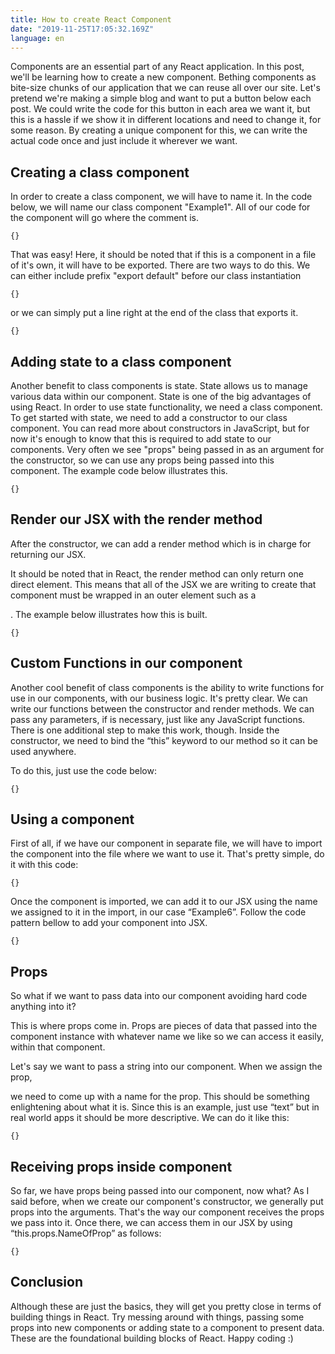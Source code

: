 ```yaml
---
title: How to create React Component 
date: "2019-11-25T17:05:32.169Z"
language: en
---
```


Components are an essential part of any React application. In this post, we'll be learning how to create a new component. Bething components as bite-size chunks of our application that we can reuse all over our site. Let's pretend we're making a simple blog and want to put a button below each post. We could write the code for this button in each area we want it, but this is a hassle if we show it in different locations and need to change it, for some reason. By creating a unique component for this, we can write the actual code once and just include it wherever we want.

## Creating a class component

In order to create a class component, we will have to name it. In the code below, we will name our class component "Example1". All of our code for the component will go where the comment is. 

`{}`

That was easy! Here, it should be noted that if this is a component in a file of it's own, it will have to be exported. There are two ways to do this. We can either include prefix "export default" before our class instantiation

`{}`

or we can simply put a line right at the end of the class that exports it.

`{}`

## Adding state to a class component

Another benefit to class components is state. State allows us to manage various data within our component. State is one of the big advantages of using React. In order to use state functionality, we need a class component. To get started with state, we need to add a constructor to our class component. You can read more about constructors in JavaScript, but for now it's enough to know that this is required to add state to our components. Very often we see "props" being passed in as an argument for the constructor, so we can use any props being passed into this component. The example code below illustrates this.

`{}`

## Render our JSX with the render method

After the constructor, we can add a render method which is in charge for returning our JSX. 

It should be noted that in React, the render method can only return one direct element. This means that all of the JSX we are writing to create that component must be wrapped in an outer element such as a <div>. The example below illustrates how this is built.

`{}`


## Custom Functions in our component 

Another cool benefit of class components is the ability to write functions for use in our components, with our business logic. It's pretty clear. We can write our functions between the constructor and render methods. We can pass any parameters, if is necessary, just like any JavaScript functions. There is one additional step to make this work, though. Inside the constructor, we need to bind the “this” keyword to our method so it can be used anywhere. 

To do this, just use the code below:

`{}`

## Using a component

First of all, if we have our component in separate file, we will have to import the component into the file where we want to use it. That's pretty simple, do it with this code: 

`{}`

Once the component is imported, we can add it to our JSX using the name we assigned to it in the import, in our case “Example6”. Follow the code pattern bellow to add your component into JSX.

`{}`

## Props

So what if we want to pass data into our component avoiding hard code anything into it? 

This is where props come in. Props are pieces of data that passed into the component instance with whatever name we like so we can access it easily, within that component.

Let's say we want to pass a string into our component. When we assign the prop, 

we need to come up with a name for the prop. This should be something enlightening about what it is. Since this is an example, just use “text” but in real world apps it should be more descriptive. We can do it like this:

`{}`

## Receiving props inside component

So far, we have props being passed into our component, now what? As I said before, when we create our component's constructor, we generally put props into the arguments. That's the way our component receives the props we pass into it. Once there, we can access them in our JSX by using “this.props.NameOfProp” as follows: 

`{}`

## Conclusion

Although these are just the basics, they will get you pretty close in terms of building things in React. Try messing around with things, passing some props into new components or adding state to a component to present data. These are the foundational building blocks of React. Happy coding :)